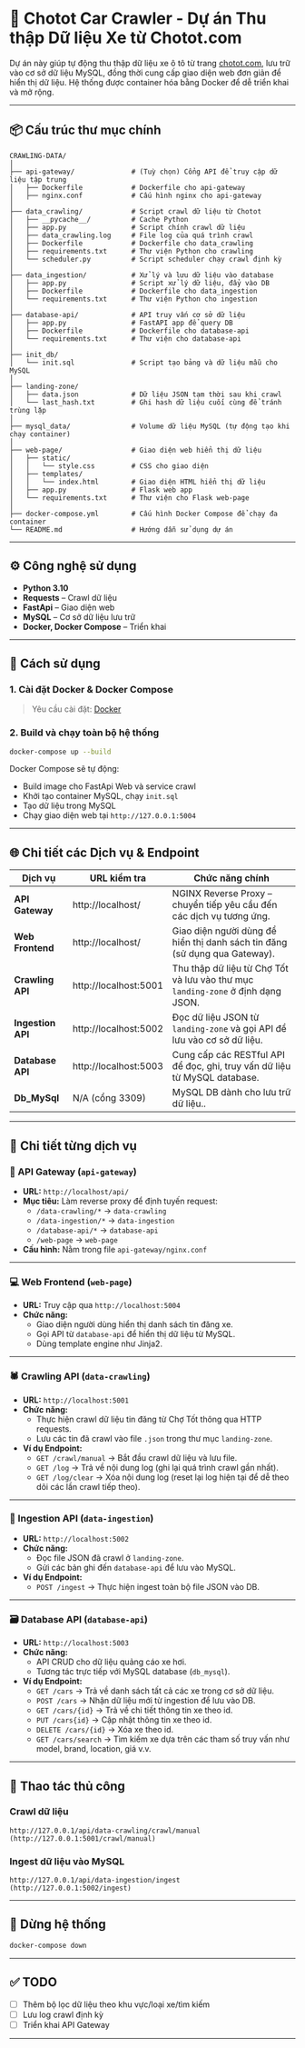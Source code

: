 
# 🚗 Chotot Car Crawler - Dự án Thu thập Dữ liệu Xe từ Chotot.com

Dự án này giúp tự động thu thập dữ liệu xe ô tô từ trang [chotot.com](https://www.chotot.com), lưu trữ vào cơ sở dữ liệu MySQL, đồng thời cung cấp giao diện web đơn giản để hiển thị dữ liệu. Hệ thống được container hóa bằng Docker để dễ triển khai và mở rộng.

---

## 📦 Cấu trúc thư mục chính

```
CRAWLING-DATA/
│
├── api-gateway/              # (Tuỳ chọn) Cổng API để truy cập dữ liệu tập trung
│   ├── Dockerfile            # Dockerfile cho api-gateway
│   ├── nginx.conf            # Cấu hình nginx cho api-gateway
│
├── data_crawling/            # Script crawl dữ liệu từ Chotot
│   ├── __pycache__/          # Cache Python
│   ├── app.py                # Script chính crawl dữ liệu
│   ├── data_crawling.log     # File log của quá trình crawl
│   ├── Dockerfile            # Dockerfile cho data_crawling
│   ├── requirements.txt      # Thư viện Python cho crawling
│   └── scheduler.py          # Script scheduler chạy crawl định kỳ
│
├── data_ingestion/           # Xử lý và lưu dữ liệu vào database
│   ├── app.py                # Script xử lý dữ liệu, đẩy vào DB
│   ├── Dockerfile            # Dockerfile cho data_ingestion
│   └── requirements.txt      # Thư viện Python cho ingestion
│
├── database-api/             # API truy vấn cơ sở dữ liệu
│   ├── app.py                # FastAPI app để query DB
│   ├── Dockerfile            # Dockerfile cho database-api
│   └── requirements.txt      # Thư viện cho database-api
│
├── init_db/
│   └── init.sql              # Script tạo bảng và dữ liệu mẫu cho MySQL
│
├── landing-zone/
│   ├── data.json             # Dữ liệu JSON tạm thời sau khi crawl
│   └── last_hash.txt         # Ghi hash dữ liệu cuối cùng để tránh trùng lặp
│
├── mysql_data/               # Volume dữ liệu MySQL (tự động tạo khi chạy container)
│
├── web-page/                 # Giao diện web hiển thị dữ liệu
│   ├── static/
│   │   └── style.css         # CSS cho giao diện
│   ├── templates/
│   │   └── index.html        # Giao diện HTML hiển thị dữ liệu
│   ├── app.py                # Flask web app
│   └── requirements.txt      # Thư viện cho Flask web-page
│
├── docker-compose.yml        # Cấu hình Docker Compose để chạy đa container
└── README.md                 # Hướng dẫn sử dụng dự án
```

---

## ⚙️ Công nghệ sử dụng

- **Python 3.10**
- **Requests** – Crawl dữ liệu
- **FastApi** – Giao diện web
- **MySQL** – Cơ sở dữ liệu lưu trữ
- **Docker, Docker Compose** – Triển khai

---

## 🚀 Cách sử dụng

### 1. Cài đặt Docker & Docker Compose

> Yêu cầu cài đặt: [Docker](https://www.docker.com/products/docker-desktop)

### 2. Build và chạy toàn bộ hệ thống

```bash
docker-compose up --build
```

Docker Compose sẽ tự động:
- Build image cho FastApi Web và service crawl
- Khởi tạo container MySQL, chạy `init.sql`
- Tạo dữ liệu trong MySQL
- Chạy giao diện web tại `http://127.0.0.1:5004`

---

## 🌐 Chi tiết các Dịch vụ & Endpoint

| **Dịch vụ**        | **URL kiểm tra**           | **Chức năng chính**                                                                 |
|--------------------|-----------------------------|--------------------------------------------------------------------------------------|
| **API Gateway**    | http://localhost/           | NGINX Reverse Proxy – chuyển tiếp yêu cầu đến các dịch vụ tương ứng.               |
| **Web Frontend**   | http://localhost/           | Giao diện người dùng để hiển thị danh sách tin đăng (sử dụng qua Gateway).         |
| **Crawling API**   | http://localhost:5001       | Thu thập dữ liệu từ Chợ Tốt và lưu vào thư mục `landing-zone` ở định dạng JSON.    |
| **Ingestion API**  | http://localhost:5002       | Đọc dữ liệu JSON từ `landing-zone` và gọi API để lưu vào cơ sở dữ liệu.            |
| **Database API**   | http://localhost:5003       | Cung cấp các RESTful API để đọc, ghi, truy vấn dữ liệu từ MySQL database.          |
| **Db_MySql**       | N/A (cổng 3309)             | MySQL DB dành cho lưu trữ dữ liệu..          |

---

## 🧩 Chi tiết từng dịch vụ

### 🔁 API Gateway (`api-gateway`)
- **URL:** `http://localhost/api/`
- **Mục tiêu:** Làm reverse proxy để định tuyến request:
  - `/data-crawling/*` → `data-crawling`
  - `/data-ingestion/*` → `data-ingestion`
  - `/database-api/*` → `database-api`
  - `/web-page` → `web-page`
- **Cấu hình:** Nằm trong file `api-gateway/nginx.conf`

---

### 💻 Web Frontend (`web-page`)
- **URL:** Truy cập qua `http://localhost:5004`
- **Chức năng:**
  - Giao diện người dùng hiển thị danh sách tin đăng xe.
  - Gọi API từ `database-api` để hiển thị dữ liệu từ MySQL.
  - Dùng  template engine như Jinja2.

---

### 🕷️ Crawling API (`data-crawling`)
- **URL:** `http://localhost:5001`
- **Chức năng:**
  - Thực hiện crawl dữ liệu tin đăng từ Chợ Tốt thông qua HTTP requests.
  - Lưu các tin đã crawl vào file `.json` trong thư mục `landing-zone`.
- **Ví dụ Endpoint:**
  - `GET /crawl/manual` → Bắt đầu crawl dữ liệu và lưu file.
  - `GET /log` → Trả về nội dung log (ghi lại quá trình crawl gần nhất).
  - `GET /log/clear` → Xóa nội dung log (reset lại log hiện tại để dễ theo dõi các lần crawl tiếp theo).

---

### 🔄 Ingestion API (`data-ingestion`)
- **URL:** `http://localhost:5002`
- **Chức năng:**
  - Đọc file JSON đã crawl ở `landing-zone`.
  - Gửi các bản ghi đến `database-api` để lưu vào MySQL.
- **Ví dụ Endpoint:**
  - `POST /ingest` → Thực hiện ingest toàn bộ file JSON vào DB.

---

### 🗃️ Database API (`database-api`)
- **URL:** `http://localhost:5003`
- **Chức năng:**
  - API CRUD cho dữ liệu quảng cáo xe hơi.
  - Tương tác trực tiếp với MySQL database (`db_mysql`).
- **Ví dụ Endpoint:**
    - `GET /cars` → Trả về danh sách tất cả các xe trong cơ sở dữ liệu.
    - `POST /cars` → Nhận dữ liệu mới từ ingestion để lưu vào DB.
    - `GET /cars/{id}` → Trả về chi tiết thông tin xe theo id.
    - `PUT /cars{id}` → Cập nhật thông tin xe theo id.
    - `DELETE /cars/{id}` → Xóa xe theo id.
    - `GET /cars/search` →  Tìm kiếm xe dựa trên các tham số truy vấn như model, brand, location, giá v.v.

---

## 🧪 Thao tác thủ công

### Crawl dữ liệu

```truy cập
http://127.0.0.1/api/data-crawling/crawl/manual (http://127.0.0.1:5001/crawl/manual)
```

### Ingest dữ liệu vào MySQL

```truy cập
http://127.0.0.1/api/data-ingestion/ingest (http://127.0.0.1:5002/ingest)
```

---

## 🛑 Dừng hệ thống

```bash
docker-compose down
```

---

## ✅ TODO

- [ ] Thêm bộ lọc dữ liệu theo khu vực/loại xe/tìm kiếm
- [ ] Lưu log crawl định kỳ
- [ ] Triển khai API Gateway

---